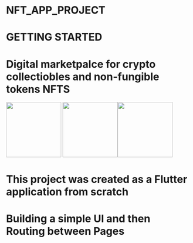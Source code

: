 # NFT_APP_PROJECT

# GETTING STARTED

# Digital marketpalce for crypto collectiobles and non-fungible tokens NFTS

<img width="150" alt="" src="https://user-images.githubusercontent.com/98413109/204063530-4bb61138-f97d-43ea-a846-d9c8ca7c79a6.png"> <img width="150" alt="" src="https://user-images.githubusercontent.com/98413109/204065307-6e98b926-d881-4050-9817-2600e7796591.png"><img width="150" alt="" src="https://user-images.githubusercontent.com/98413109/204065309-773626df-f613-48c3-8abf-4129832d6679.png">







# This project was created as a Flutter application from scratch 
# Building a simple UI and then Routing between Pages
